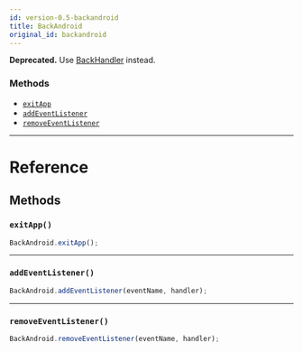 ```yaml
---
id: version-0.5-backandroid
title: BackAndroid
original_id: backandroid
---
```


**Deprecated.** Use [BackHandler](backhandler.md) instead.

### Methods

* [`exitApp`](backandroid.md#exitapp)
* [`addEventListener`](backandroid.md#addeventlistener)
* [`removeEventListener`](backandroid.md#removeeventlistener)

---

# Reference

## Methods

### `exitApp()`

```javascript
BackAndroid.exitApp();
```

---

### `addEventListener()`

```javascript
BackAndroid.addEventListener(eventName, handler);
```

---

### `removeEventListener()`

```javascript
BackAndroid.removeEventListener(eventName, handler);
```
